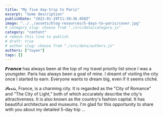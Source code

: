 ```yaml
---
title: "My five day-trip to Paris"
excerpt: "Some description"
publishDate: "2022-01-29T11:39:36.050Z"
image: "../../assets/blog-resources/5-days-to-paris/cover.jpg"
# category slug: choose from "./src/data/category.js"
category: "content"
# remove this line to publish
# draft: true
# author slug: choose from "./src/data/authors.js"
authors: ["tuyen"]
tags: []
---
```


𝙁𝙧𝙖𝙣𝙘𝙚 has always been at the top of my travel priority list since I was a youngster. Paris has always been a goal of mine. I dreamt of visiting the city once I started to earn. Everyone wants to dream big, even if it seems cliché.

𝓟𝓪𝓻𝓲𝓼, France, is a charming city. It is regarded as the "City of Romance" and "The City of Light," both of which accurately describe the city's attractiveness. It is also known as the country's fashion capital. It has beautiful architecture and museums. I'm glad for this opportunity to share with you about my detailed 5-day trip ...

<img src="../src/assets/blog-resources/5-days-to-paris/272838969_2811034355707352_1901725311387327657_n.jpg" alt="" class="m-0">
<img src="../src/assets/blog-resources/5-days-to-paris/272656354_2811034452374009_685032311427579783_n.jpg" alt="" class="m-0">
<img src="../src/assets/blog-resources/5-days-to-paris/272252461_2811034405707347_1586163038372464977_n.jpg" alt="" class="m-0">
<img src="../src/assets/blog-resources/5-days-to-paris/272266251_2811034575707330_7945478041824428427_n.jpg" alt="" class="m-0">
<img src="../src/assets/blog-resources/5-days-to-paris/272134270_2811034482374006_5262121343631117990_n.jpg" alt="" class="m-0">
<img src="../src/assets/blog-resources/5-days-to-paris/272436109_2811034519040669_8970943907242702895_n.jpg" alt="" class="m-0">
<img src="../src/assets/blog-resources/5-days-to-paris/272439085_2811034535707334_2228580292935641855_n.jpg" alt="" class="m-0">